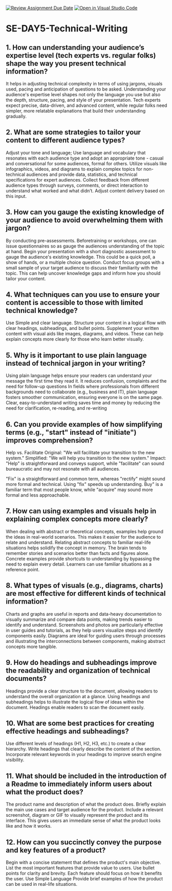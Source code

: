 [![Review Assignment Due Date](https://classroom.github.com/assets/deadline-readme-button-22041afd0340ce965d47ae6ef1cefeee28c7c493a6346c4f15d667ab976d596c.svg)](https://classroom.github.com/a/zsAR-pyY)
[![Open in Visual Studio Code](https://classroom.github.com/assets/open-in-vscode-2e0aaae1b6195c2367325f4f02e2d04e9abb55f0b24a779b69b11b9e10269abc.svg)](https://classroom.github.com/online_ide?assignment_repo_id=15769673&assignment_repo_type=AssignmentRepo)
# SE-DAY5-Technical-Writing
## 1. How can understanding your audience’s expertise level (tech experts vs. regular folks) shape the way you present technical information?

It helps in adjusting technical complexity in terms of using jargons, visuals used, pacing and anticipation of questions to be asked.
Understanding your audience's expertise level shapes not only the language you use but also the depth, structure, pacing, and style of your presentation. Tech experts expect precise, data-driven, and advanced content, while regular folks need simpler, more relatable explanations that build their understanding gradually. 
## 2. What are some strategies to tailor your content to different audience types?

Adjust your tone and language; Use language and vocabulary that resonates with each audience type and adopt an appropriate tone - casual and conversational for some audiences, formal for others.
Utilize visuals like infographics, videos, and diagrams to explain complex topics for non-technical audiences and provide data, statistics, and technical specifications for expert audiences.
Collect feedback from different audience types through surveys, comments, or direct interaction to understand what worked and what didn’t. Adjust content delivery based on this input.

## 3. How can you gauge the existing knowledge of your audience to avoid overwhelming them with jargon?

By conducting pre-assessments. Beforetraining or workshops, one can issue questionnaires so as gauge the audiences understanding of the topic at hand.
Begin your presentation with a short diagnostic assessment to gauge the audience's existing knowledge. This could be a quick poll, a show of hands, or a multiple choice question. 
Conduct focus groups with a small sample of your target audience to discuss their familiarity with the topic. This can help uncover knowledge gaps and inform how you should tailor your content.

## 4. What techniques can you use to ensure your content is accessible to those with limited technical knowledge?

Use Simple and clear language.
Structure your content in a logical flow with clear headings, subheadings, and bullet points. 
Supplement your written content with visual aids like images, diagrams, and videos. These can help explain concepts more clearly for those who learn better visually.

## 5. Why is it important to use plain language instead of technical jargon in your writing?

Using plain language helps ensure your readers can understand your message the first time they read it. It reduces confusion, complaints and the need for follow-up questions
In fields where professionals from different backgrounds need to collaborate (e.g., business and IT), plain language fosters smoother communication, ensuring everyone is on the same page.
Clear, easy-to-understand writing saves time and money by reducing the need for clarification, re-reading, and re-writing

## 6. Can you provide examples of how simplifying terms (e.g., "start" instead of "initiate") improves comprehension?

Help vs. Facilitate
Original: "We will facilitate your transition to the new system."
Simplified: "We will help you transition to the new system."
Impact: "Help" is straightforward and conveys support, while "facilitate" can sound bureaucratic and may not resonate with all audiences.

"Fix" is a straightforward and common term, whereas "rectify" might sound more formal and technical. Using "fix" speeds up understanding.
Buy" is a familiar term that most people know, while "acquire" may sound more formal and less approachable.

## 7. How can using examples and visuals help in explaining complex concepts more clearly?

When dealing with abstract or theoretical concepts, examples help ground the ideas in real-world scenarios. This makes it easier for the audience to relate and understand.
Relating abstract concepts to familiar real-life situations helps solidify the concept in memory. The brain tends to remember stories and scenarios better than facts and figures alone.
Concrete examples provide shortcuts to understanding by bypassing the need to explain every detail. Learners can use familiar situations as a reference point.

## 8. What types of visuals (e.g., diagrams, charts) are most effective for different kinds of technical information?

Charts and graphs are useful in reports and data-heavy documentation to visually summarize and compare data points, making trends easier to identify and understand.
Screenshots and photos are particularly effective in user guides and tutorials, as they help users visualize steps and identify components easily.
Diagrams are ideal for guiding users through processes and illustrating the interconnections between components, making abstract concepts more tangible.

## 9. How do headings and subheadings improve the readability and organization of technical documents?

Headings provide a clear structure to the document, allowing readers to understand the overall organization at a glance.
Using headings and subheadings helps to illustrate the logical flow of ideas within the document. 
Headings enable readers to scan the document easily.

## 10. What are some best practices for creating effective headings and subheadings?

Use different levels of headings (H1, H2, H3, etc.) to create a clear hierarchy.
Write headings that clearly describe the content of the section.
 Incorporate relevant keywords in your headings to improve search engine visibility.
 
## 11. What should be included in the introduction of a Readme to immediately inform users about what the product does?

The product name and description of what the product does.
Briefly explain the main use cases and target audience for the product.
Include a relevant screenshot, diagram or GIF to visually represent the product and its interface. This gives users an immediate sense of what the product looks like and how it works.

## 12. How can you succinctly convey the purpose and key features of a product?

Begin with a concise statement that defines the product's main objective. 
List the most important features that provide value to users. Use bullet points for clarity and brevity. Each feature should focus on how it benefits the user.
Use Simple Language
Provide brief examples of how the product can be used in real-life situations.
